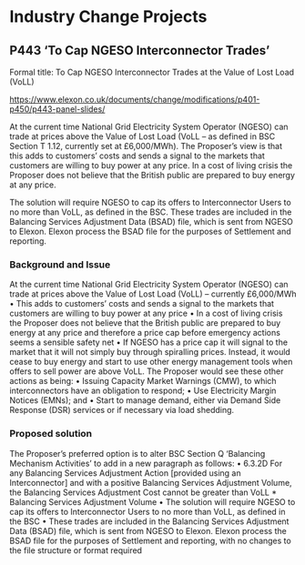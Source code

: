 # Industry Change Projects

## P443 ‘To Cap NGESO Interconnector Trades’
Formal title: To Cap NGESO Interconnector Trades at the Value of Lost Load (VoLL)

https://www.elexon.co.uk/documents/change/modifications/p401-p450/p443-panel-slides/

At the current time National Grid Electricity System Operator (NGESO) can trade at prices above the Value of Lost Load (VoLL – as defined in BSC Section T 1.12, currently set at £6,000/MWh). The Proposer’s view is that this adds to customers’ costs and sends a signal to the markets that customers are willing to buy power at any price. In a cost of living crisis the Proposer does not believe that the British public are prepared to buy energy at any price.

The solution will require NGESO to cap its offers to Interconnector Users to no more than VoLL, as defined in the BSC. These trades are included in the Balancing Services Adjustment Data (BSAD) file, which is sent from NGESO to Elexon. Elexon process the BSAD file for the purposes of Settlement and reporting.

### Background and Issue
At the current time National Grid Electricity System Operator (NGESO) can trade at prices above the Value of Lost Load (VoLL) – currently 
£6,000/MWh
• This adds to customers’ costs and sends a signal to the markets that customers are willing to buy power at any price
• In a cost of living crisis the Proposer does not believe that the British public are prepared to buy energy at any price and therefore a price 
cap before emergency actions seems a sensible safety net
• If NGESO has a price cap it will signal to the market that it will not simply buy through spiralling prices. Instead, it would cease to buy energy 
and start to use other energy management tools when offers to sell power are above VoLL. The Proposer would see these other actions as 
being:
• Issuing Capacity Market Warnings (CMW), to which interconnectors have an obligation to respond;
• Use Electricity Margin Notices (EMNs); and
• Start to manage demand, either via Demand Side Response (DSR) services or if necessary via load shedding.

### Proposed solution

The Proposer’s preferred option is to alter BSC Section Q ‘Balancing Mechanism Activities’ to add in a new paragraph as follows:
• 6.3.2D For any Balancing Services Adjustment Action [provided using an Interconnector] and with a positive Balancing Services Adjustment 
Volume, the Balancing Services Adjustment Cost cannot be greater than VoLL * Balancing Services Adjustment Volume
• The solution will require NGESO to cap its offers to Interconnector Users to no more than VoLL, as defined in the BSC
• These trades are included in the Balancing Services Adjustment Data (BSAD) file, which is sent from NGESO to Elexon. Elexon process the 
BSAD file for the purposes of Settlement and reporting, with no changes to the file structure or format required
